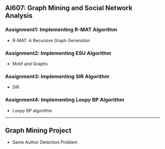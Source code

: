 ## AI607: Graph Mining and Social Network Analysis  

### Assignment1: Implementing R-MAT Algorithm  

- R-MAT: A Recursive Graph Generation 

### Assignment2: Implementing ESU Algorithm 

- Motif and Graphs  

### Assignment3: Implementing SIR Algorithm  

- SIR

### Assignment4: Implementing Loopy BP Algorithm  

- Loopy BP algorithm

----

## Graph Mining Project

- Same Author Detection Problem

